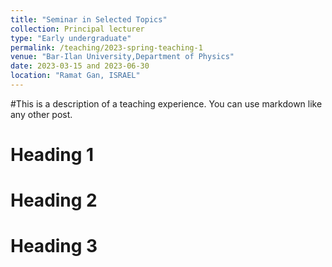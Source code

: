 ```yaml
---
title: "Seminar in Selected Topics"
collection: Principal lecturer
type: "Early undergraduate"
permalink: /teaching/2023-spring-teaching-1
venue: "Bar-Ilan University,Department of Physics"
date: 2023-03-15 and 2023-06-30 
location: "Ramat Gan, ISRAEL"
---
```


#This is a description of a teaching experience. You can use markdown like any other post.

Heading 1
======

Heading 2
======

Heading 3
======

